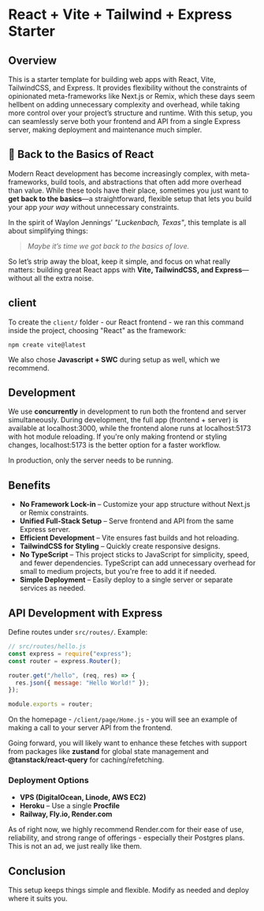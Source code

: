 # React + Vite + Tailwind + Express Starter

## Overview

This is a starter template for building web apps with React, Vite, TailwindCSS, and Express. It provides flexibility without the constraints of opinionated meta-frameworks like Next.js or Remix, which these days seem hellbent on adding unnecessary complexity and overhead, while taking more control over your project’s structure and runtime. With this setup, you can seamlessly serve both your frontend and API from a single Express server, making deployment and maintenance much simpler.

## 🎵 Back to the Basics of React

Modern React development has become increasingly complex, with meta-frameworks, build tools, and abstractions that often add more overhead than value. While these tools have their place, sometimes you just want to **get back to the basics**—a straightforward, flexible setup that lets you build your app _your way_ without unnecessary constraints.

In the spirit of Waylon Jennings’ _"Luckenbach, Texas"_, this template is all about simplifying things:

> _Maybe it’s time we got back to the basics of love._

So let’s strip away the bloat, keep it simple, and focus on what really matters: building great React apps with **Vite, TailwindCSS, and Express**—without all the extra noise.

## client

To create the `client/` folder - our React frontend - we ran this command inside the project, choosing "React" as the framework:

`npm create vite@latest`

We also chose **Javascript + SWC** during setup as well, which we recommend.

## Development

We use **concurrently** in development to run both the frontend and server simultaneously. During development, the full app (frontend + server) is available at localhost:3000, while the frontend alone runs at localhost:5173 with hot module reloading. If you're only making frontend or styling changes, localhost:5173 is the better option for a faster workflow.

In production, only the server needs to be running.

## Benefits

- **No Framework Lock-in** – Customize your app structure without Next.js or Remix constraints.
- **Unified Full-Stack Setup** – Serve frontend and API from the same Express server.
- **Efficient Development** – Vite ensures fast builds and hot reloading.
- **TailwindCSS for Styling** – Quickly create responsive designs.
- **No TypeScript** – This project sticks to JavaScript for simplicity, speed, and fewer dependencies. TypeScript can add unnecessary overhead for small to medium projects, but you're free to add it if needed.
- **Simple Deployment** – Easily deploy to a single server or separate services as needed.

## API Development with Express

Define routes under `src/routes/`. Example:

```js
// src/routes/hello.js
const express = require("express");
const router = express.Router();

router.get("/hello", (req, res) => {
  res.json({ message: "Hello World!" });
});

module.exports = router;
```

On the homepage - `/client/page/Home.js` - you will see an example of making a call to your server API from the frontend.

Going forward, you will likely want to enhance these fetches with support from packages like **zustand** for global state management and **@tanstack/react-query** for caching/refetching.

### Deployment Options

- **VPS (DigitalOcean, Linode, AWS EC2)**
- **Heroku** – Use a single **Procfile**
- **Railway, Fly.io, Render.com**

As of right now, we highly recommend Render.com for their ease of use, reliability, and strong range of offerings - especially their Postgres plans. This is not an ad, we just really like them.

## Conclusion

This setup keeps things simple and flexible. Modify as needed and deploy where it suits you.
